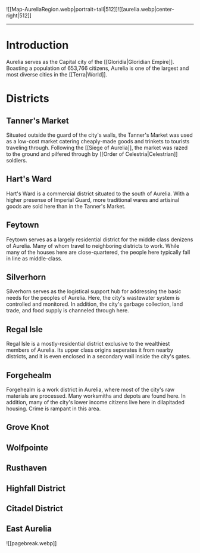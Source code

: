 ![[Map-AureliaRegion.webp|portrait+tall|512]]![[aurelia.webp|center-right|512]]

-------------------------------------------
# Introduction
Aurelia serves as the Capital city of the [[Gloridia|Gloridian Empire]]. Boasting a population of 653,766 citizens, Aurelia is one of the largest and most diverse cities in the [[Terra|World]].
# Districts
## Tanner's Market
Situated outside the guard of the city's walls, the Tanner's Market was used as a low-cost market catering cheaply-made goods and trinkets to tourists traveling through. Following the [[Siege of Aurelia]], the market was razed to the ground and pilfered through by [[Order of Celestria|Celestrian]] soldiers.
## Hart's Ward
Hart's Ward is a commercial district situated to the south of Aurelia. With a higher presense of Imperial Guard, more traditional wares and artisinal goods are sold here than in the Tanner's Market.
## Feytown
Feytown serves as a largely residential district for the middle class denizens of Aurelia. Many of whom travel to neighboring districts to work. While many of the houses here are close-quartered, the people here typically fall in line as middle-class.
## Silverhorn
Silverhorn serves as the logistical support hub for addressing the basic needs for the peoples of Aurelia. Here, the city's wastewater system is controlled and monitored. In addition, the city's garbage collection, land trade, and food supply is channeled through here.
## Regal Isle
Regal Isle is a mostly-residential district exclusive to the wealthiest members of Aurelia. Its upper class origins seperates it from nearby districts, and it is even enclosed in a secondary wall inside the city's gates.
## Forgehealm
Forgehealm is a work district in Aurelia, where most of the city's raw materials are processed. Many worksmiths and depots are found here. In addition, many of the city's lower income citizens live here in dilapitaded housing. Crime is rampant in this area.
## Grove Knot

## Wolfpointe

## Rusthaven

## Highfall District

## Citadel District

## East Aurelia

![[pagebreak.webp]]